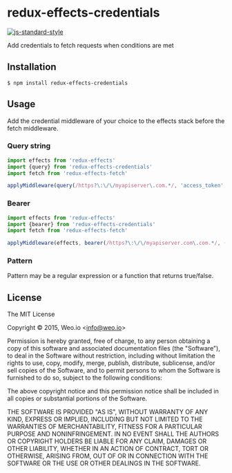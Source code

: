 
# redux-effects-credentials

[![js-standard-style](https://img.shields.io/badge/code%20style-standard-brightgreen.svg?style=flat)](https://github.com/feross/standard)

Add credentials to fetch requests when conditions are met

## Installation

    $ npm install redux-effects-credentials

## Usage

Add the credential middleware of your choice to the effects stack before the fetch middleware.

### Query string

```javascript
import effects from 'redux-effects'
import {query} from 'redux-effects-credentials'
import fetch from 'redux-effects-fetch'

applyMiddleware(query(/https?\:\/\/myapiserver\.com.*/, 'access_token', ({getState}) => getState().accessToken), fetch)(createStore)
```

### Bearer

```javascript
import effects from 'redux-effects'
import {bearer} from 'redux-effects-credentials'
import fetch from 'redux-effects-fetch'

applyMiddleware(effects, bearer(/https?\:\/\/myapiserver.com\.com.*/, ({getState}) => getState().accessToken), fetch))(createStore)
```

### Pattern

Pattern may be a regular expression or a function that returns true/false.

## License

The MIT License

Copyright &copy; 2015, Weo.io &lt;info@weo.io&gt;

Permission is hereby granted, free of charge, to any person obtaining a copy of this software and associated documentation files (the "Software"), to deal in the Software without restriction, including without limitation the rights to use, copy, modify, merge, publish, distribute, sublicense, and/or sell copies of the Software, and to permit persons to whom the Software is furnished to do so, subject to the following conditions:

The above copyright notice and this permission notice shall be included in all copies or substantial portions of the Software.

THE SOFTWARE IS PROVIDED "AS IS", WITHOUT WARRANTY OF ANY KIND, EXPRESS OR IMPLIED, INCLUDING BUT NOT LIMITED TO THE WARRANTIES OF MERCHANTABILITY, FITNESS FOR A PARTICULAR PURPOSE AND NONINFRINGEMENT. IN NO EVENT SHALL THE AUTHORS OR COPYRIGHT HOLDERS BE LIABLE FOR ANY CLAIM, DAMAGES OR OTHER LIABILITY, WHETHER IN AN ACTION OF CONTRACT, TORT OR OTHERWISE, ARISING FROM, OUT OF OR IN CONNECTION WITH THE SOFTWARE OR THE USE OR OTHER DEALINGS IN THE SOFTWARE.
